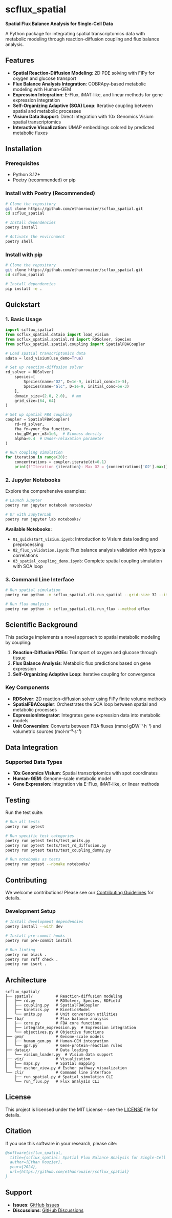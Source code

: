 # scflux_spatial

**Spatial Flux Balance Analysis for Single-Cell Data**

A Python package for integrating spatial transcriptomics data with metabolic modeling through reaction-diffusion coupling and flux balance analysis.

## Features

- **Spatial Reaction-Diffusion Modeling**: 2D PDE solving with FiPy for oxygen and glucose transport
- **Flux Balance Analysis Integration**: COBRApy-based metabolic modeling with Human-GEM
- **Expression Integration**: E-Flux, iMAT-like, and linear methods for gene expression integration
- **Self-Organizing Adaptive (SOA) Loop**: Iterative coupling between spatial and metabolic processes
- **Visium Data Support**: Direct integration with 10x Genomics Visium spatial transcriptomics
- **Interactive Visualization**: UMAP embeddings colored by predicted metabolic fluxes

## Installation

### Prerequisites

- Python 3.12+
- Poetry (recommended) or pip

### Install with Poetry (Recommended)

```bash
# Clone the repository
git clone https://github.com/ethanrouzier/scflux_spatial.git
cd scflux_spatial

# Install dependencies
poetry install

# Activate the environment
poetry shell
```

### Install with pip

```bash
# Clone the repository
git clone https://github.com/ethanrouzier/scflux_spatial.git
cd scflux_spatial

# Install dependencies
pip install -e .
```

## Quickstart

### 1. Basic Usage

```python
import scflux_spatial
from scflux_spatial.dataio import load_visium
from scflux_spatial.spatial.rd import RDSolver, Species
from scflux_spatial.spatial.coupling import SpatialFBACoupler

# Load spatial transcriptomics data
adata = load_visium(use_demo=True)

# Set up reaction-diffusion solver
rd_solver = RDSolver(
    species=[
        Species(name="O2", D=1e-9, initial_conc=2e-5),
        Species(name="Glc", D=1e-9, initial_conc=5e-3)
    ],
    domain_size=(2.0, 2.0),  # mm
    grid_size=(64, 64)
)

# Set up spatial FBA coupling
coupler = SpatialFBACoupler(
    rd=rd_solver,
    fba_fn=your_fba_function,
    rho_gDW_per_m3=1e6,  # Biomass density
    alpha=0.4  # Under-relaxation parameter
)

# Run coupling simulation
for iteration in range(20):
    concentrations = coupler.iterate(dt=0.1)
    print(f"Iteration {iteration}: Max O2 = {concentrations['O2'].max():.2e} mol/L")
```

### 2. Jupyter Notebooks

Explore the comprehensive examples:

```bash
# Launch Jupyter
poetry run jupyter notebook notebooks/

# Or with JupyterLab
poetry run jupyter lab notebooks/
```

**Available Notebooks:**
- `01_quickstart_visium.ipynb`: Introduction to Visium data loading and preprocessing
- `02_flux_validation.ipynb`: Flux balance analysis validation with hypoxia correlations
- `03_spatial_coupling_demo.ipynb`: Complete spatial coupling simulation with SOA loop

### 3. Command Line Interface

```bash
# Run spatial simulation
poetry run python -m scflux_spatial.cli.run_spatial --grid-size 32 --iterations 10

# Run flux analysis
poetry run python -m scflux_spatial.cli.run_flux --method eflux
```

## Scientific Background

This package implements a novel approach to spatial metabolic modeling by coupling:

1. **Reaction-Diffusion PDEs**: Transport of oxygen and glucose through tissue
2. **Flux Balance Analysis**: Metabolic flux predictions based on gene expression
3. **Self-Organizing Adaptive Loop**: Iterative coupling for convergence

### Key Components

- **RDSolver**: 2D reaction-diffusion solver using FiPy finite volume methods
- **SpatialFBACoupler**: Orchestrates the SOA loop between spatial and metabolic processes
- **ExpressionIntegrator**: Integrates gene expression data into metabolic models
- **Unit Conversion**: Converts between FBA fluxes (mmol·gDW⁻¹·h⁻¹) and volumetric sources (mol·m⁻³·s⁻¹)

## Data Integration

### Supported Data Types

- **10x Genomics Visium**: Spatial transcriptomics with spot coordinates
- **Human-GEM**: Genome-scale metabolic model
- **Gene Expression**: Integration via E-Flux, iMAT-like, or linear methods

## Testing

Run the test suite:

```bash
# Run all tests
poetry run pytest

# Run specific test categories
poetry run pytest tests/test_units.py
poetry run pytest tests/test_rd_diffusion.py
poetry run pytest tests/test_coupling_dummy.py

# Run notebooks as tests
poetry run pytest --nbmake notebooks/
```

## Contributing

We welcome contributions! Please see our [Contributing Guidelines](CONTRIBUTING.md) for details.

### Development Setup

```bash
# Install development dependencies
poetry install --with dev

# Install pre-commit hooks
poetry run pre-commit install

# Run linting
poetry run black .
poetry run ruff check .
poetry run isort .
```

## Architecture

```
scflux_spatial/
├── spatial/          # Reaction-diffusion modeling
│   ├── rd.py         # RDSolver, Species, RDField
│   ├── coupling.py   # SpatialFBACoupler
│   ├── kinetics.py   # KineticsModel
│   └── units.py      # Unit conversion utilities
├── fba/              # Flux balance analysis
│   ├── core.py       # FBA core functions
│   ├── integrate_expression.py  # Expression integration
│   └── objectives.py # Objective functions
├── gem/              # Genome-scale models
│   ├── human_gem.py  # Human-GEM integration
│   └── gpr.py        # Gene-protein-reaction rules
├── dataio/           # Data loading
│   └── visium_loader.py  # Visium data support
├── viz/              # Visualization
│   ├── maps.py       # Spatial mapping
│   └── escher_view.py # Escher pathway visualization
└── cli/              # Command line interface
    ├── run_spatial.py # Spatial simulation CLI
    └── run_flux.py   # Flux analysis CLI
```

## License

This project is licensed under the MIT License - see the [LICENSE](LICENSE) file for details.

## Citation

If you use this software in your research, please cite:

```bibtex
@software{scflux_spatial,
  title={scflux_spatial: Spatial Flux Balance Analysis for Single-Cell Data},
  author={Ethan Rouzier},
  year={2024},
  url={https://github.com/ethanrouzier/scflux_spatial}
}
```

## Support

- **Issues**: [GitHub Issues](https://github.com/ethanrouzier/scflux_spatial/issues)
- **Discussions**: [GitHub Discussions](https://github.com/ethanrouzier/scflux_spatial/discussions)